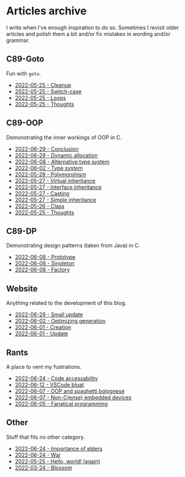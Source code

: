 # Articles archive

I write when I've enough inspiration to do so. Sometimes I revisit older
articles and polish them a bit and/or fix mistakes in wording and/or grammar.

## C89-Goto

Fun with `goto`.

- [2022-05-25 - Cleanup](20220525-5.html)
- [2022-05-25 - Switch-case](20220525-4.html)
- [2022-05-25 - Loops](20220525-3.html)
- [2022-05-25 - Thoughts](20220525-2.html)

## C89-OOP

Demonstrating the inner workings of OOP in C.

- [2022-06-29 - Conclusion](20220629-3.html)
- [2022-06-29 - Dynamic allocation](20220629-2.html)
- [2022-06-08 - Alternative type system](20220608-1.html)
- [2022-06-02 - Type system](20220602-2.html)
- [2022-05-28 - Polymorphism](20220528-1.html)
- [2022-05-27 - Virtual inheritance](20220527-4.html)
- [2022-05-27 - Interface inheritance](20220527-3.html)
- [2022-05-27 - Casting](20220527-2.html)
- [2022-05-27 - Simple inheritance](20220527-1.html)
- [2022-05-26 - Class](20220526-1.html)
- [2022-05-25 - Thoughts](20220525-6.html)

## C89-DP

Demonstrating design patterns (taken from Java) in C.

- [2022-06-08 - Prototype](20220608-4.html)
- [2022-06-08 - Singleton](20220608-3.html)
- [2022-06-08 - Factory](20220608-2.html)

## Website

Anything related to the development of this blog.

- [2022-06-29 - Small update](20220629-1.html)
- [2022-06-02 - Optimizing generation](20220602-1.html)
- [2022-06-01 - Creation](20220601-2.html)
- [2022-06-01 - Update](20220601-1.html)

## Rants

A place to vent my fustrations.

- [2022-06-24 - Code accessability](20220624-1.html)
- [2022-06-12 - VSCode bloat](20220612-1.html)
- [2022-06-07 - OOP and spaghetti bolognese](20220607-2.html)
- [2022-06-07 - Non-C(ense) embedded devices](20220607-1.html)
- [2022-06-05 - Fanatical programming](20220605-1.html)

## Other

Stuff that fits no other category.

- [2022-06-24 - Importance of elders](20220624-3.html)
- [2022-06-24 - War](20220624-2.html)
- [2022-05-25 - Hello, world! (again)](20220525-1.html)
- [2022-03-24 - Blossom](20220324-1.html)
